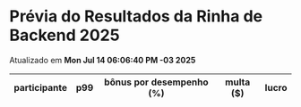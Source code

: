 # Prévia do Resultados da Rinha de Backend 2025
Atualizado em **Mon Jul 14 06:06:40 PM -03 2025**


| participante | p99 | bônus por desempenho (%) | multa ($) | lucro |
| -- | -- | -- | -- | -- |
